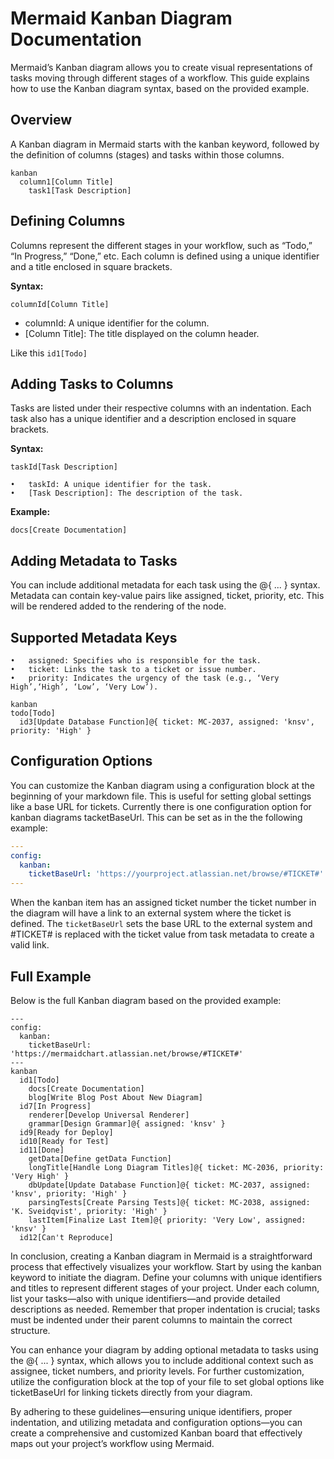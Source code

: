 # Mermaid Kanban Diagram Documentation

Mermaid’s Kanban diagram allows you to create visual representations of tasks moving through different stages of a workflow. This guide explains how to use the Kanban diagram syntax, based on the provided example.

## Overview

A Kanban diagram in Mermaid starts with the kanban keyword, followed by the definition of columns (stages) and tasks within those columns.

```mermaid-example
kanban
  column1[Column Title]
    task1[Task Description]
```

## Defining Columns

Columns represent the different stages in your workflow, such as “Todo,” “In Progress,” “Done,” etc. Each column is defined using a unique identifier and a title enclosed in square brackets.

**Syntax:**

```
columnId[Column Title]
```

- columnId: A unique identifier for the column.
- [Column Title]: The title displayed on the column header.

Like this `id1[Todo]`

## Adding Tasks to Columns

Tasks are listed under their respective columns with an indentation. Each task also has a unique identifier and a description enclosed in square brackets.

**Syntax:**

```
taskId[Task Description]
```

    •	taskId: A unique identifier for the task.
    •	[Task Description]: The description of the task.

**Example:**

```
docs[Create Documentation]
```

## Adding Metadata to Tasks

You can include additional metadata for each task using the @{ ... } syntax. Metadata can contain key-value pairs like assigned, ticket, priority, etc. This will be rendered added to the rendering of the node.

## Supported Metadata Keys

    •	assigned: Specifies who is responsible for the task.
    •	ticket: Links the task to a ticket or issue number.
    •	priority: Indicates the urgency of the task (e.g., ‘Very High’,‘High’, ‘Low’, ‘Very Low’).

```mermaid-example
kanban
todo[Todo]
  id3[Update Database Function]@{ ticket: MC-2037, assigned: 'knsv', priority: 'High' }
```

## Configuration Options

You can customize the Kanban diagram using a configuration block at the beginning of your markdown file. This is useful for setting global settings like a base URL for tickets. Currently there is one configuration option for kanban diagrams tacketBaseUrl. This can be set as in the the following example:

```yaml
---
config:
  kanban:
    ticketBaseUrl: 'https://yourproject.atlassian.net/browse/#TICKET#'
---
```

When the kanban item has an assigned ticket number the ticket number in the diagram will have a link to an external system where the ticket is defined. The `ticketBaseUrl` sets the base URL to the external system and #TICKET# is replaced with the ticket value from task metadata to create a valid link.

## Full Example

Below is the full Kanban diagram based on the provided example:

```mermaid-example
---
config:
  kanban:
    ticketBaseUrl: 'https://mermaidchart.atlassian.net/browse/#TICKET#'
---
kanban
  id1[Todo]
    docs[Create Documentation]
    blog[Write Blog Post About New Diagram]
  id7[In Progress]
    renderer[Develop Universal Renderer]
    grammar[Design Grammar]@{ assigned: 'knsv' }
  id9[Ready for Deploy]
  id10[Ready for Test]
  id11[Done]
    getData[Define getData Function]
    longTitle[Handle Long Diagram Titles]@{ ticket: MC-2036, priority: 'Very High' }
    dbUpdate[Update Database Function]@{ ticket: MC-2037, assigned: 'knsv', priority: 'High' }
    parsingTests[Create Parsing Tests]@{ ticket: MC-2038, assigned: 'K. Sveidqvist', priority: 'High' }
    lastItem[Finalize Last Item]@{ priority: 'Very Low', assigned: 'knsv' }
  id12[Can't Reproduce]
```

In conclusion, creating a Kanban diagram in Mermaid is a straightforward process that effectively visualizes your workflow. Start by using the kanban keyword to initiate the diagram. Define your columns with unique identifiers and titles to represent different stages of your project. Under each column, list your tasks—also with unique identifiers—and provide detailed descriptions as needed. Remember that proper indentation is crucial; tasks must be indented under their parent columns to maintain the correct structure.

You can enhance your diagram by adding optional metadata to tasks using the @{ ... } syntax, which allows you to include additional context such as assignee, ticket numbers, and priority levels. For further customization, utilize the configuration block at the top of your file to set global options like ticketBaseUrl for linking tickets directly from your diagram.

By adhering to these guidelines—ensuring unique identifiers, proper indentation, and utilizing metadata and configuration options—you can create a comprehensive and customized Kanban board that effectively maps out your project’s workflow using Mermaid.
